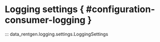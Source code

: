 # Logging settings { #configuration-consumer-logging }

::: data_rentgen.logging.settings.LoggingSettings

